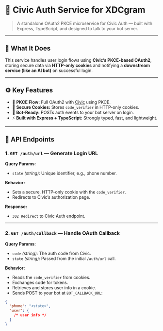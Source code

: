 # 🚀 Civic Auth Service for **XDCgram**

> A standalone OAuth2 PKCE microservice for Civic Auth — built with Express, TypeScript, and designed to talk to your bot server.

---

## 🔐 What It Does

This service handles user login flows using **Civic’s PKCE-based OAuth2**, storing secure data via **HTTP-only cookies** and notifying a **downstream service (like an AI bot)** on successful login.

---

## ⚙️ Key Features

- 🔁 **PKCE Flow:** Full OAuth2 with [Civic](https://www.civic.com/) using PKCE.
- 🍪 **Secure Cookies:** Stores `code_verifier` in HTTP-only cookies.
- 🤖 **Bot-Ready:** POSTs auth events to your bot server on login.
- ⚡ **Built with Express + TypeScript:** Strongly typed, fast, and lightweight.

---

## 📡 API Endpoints

### 1. `GET /auth/url` — Generate Login URL

**Query Params:**
- `state` _(string)_: Unique identifier, e.g., phone number.

**Behavior:**
- Sets a secure, HTTP-only cookie with the `code_verifier`.
- Redirects to Civic’s authorization page.

**Response:**
- `302 Redirect` to Civic Auth endpoint.

---

### 2. `GET /auth/callback` — Handle OAuth Callback

**Query Params:**
- `code` _(string)_: The auth code from Civic.
- `state` _(string)_: Passed from the initial `/auth/url` call.

**Behavior:**
- Reads the `code_verifier` from cookies.
- Exchanges code for tokens.
- Retrieves and stores user info in a cookie.
- Sends POST to your bot at `BOT_CALLBACK_URL`:

```json
{
  "phone": "<state>",
  "user": {
    /* user info */
  }
}
